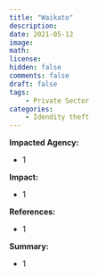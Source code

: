 ```yaml
---
title: "Waikato"
description: 
date: 2021-05-12
image: 
math: 
license: 
hidden: false
comments: false
draft: false
tags: 
    - Private Sector
categories:
    - Idendity theft
---
```

**Impacted Agency:**
* 1

**Impact:**
* 1

**References:**
* 1

**Summary:**
* 1